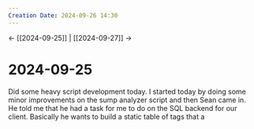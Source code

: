 ```yaml
---
Creation Date: 2024-09-26 14:30
---
```


<- [[2024-09-25]] | [[2024-09-27]]  ->

# 2024-09-25
Did some heavy script development today. I started today by doing some minor improvements on the sump analyzer script and then Sean came in. He told me that he had a task for me to do on the SQL backend for our client. Basically he wants to build a static table of tags that a